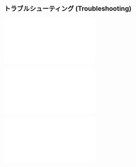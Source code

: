 ## トラブルシューティング (Troubleshooting)

![troubleshooting_11_infoOneComme](/template/troubleshooting/troubleshooting_11_infoOneComme.md)

![troubleshooting_12_infoOmikujiBot](/template/troubleshooting/troubleshooting_12_infoOmikujiBot.md)

![troubleshooting_13_infoWordParty](/template/troubleshooting/troubleshooting_13_infoWordParty.md)
